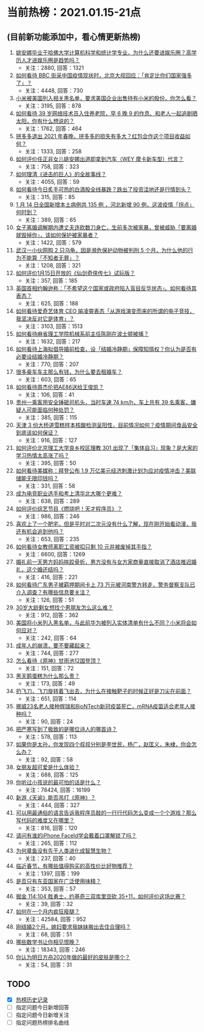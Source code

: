 # 当前热榜：2021.01.15-21点
## (目前新功能添加中，看心情更新热榜)
1. [姚安娜毕业于哈佛大学计算机科学和统计学专业，为什么还要进娱乐圈？高学历人才进娱乐圈是趋势吗？](https://www.zhihu.com/question/439314149)
    * 关注：2880, 回答：1321
2. [如何看待 BBC 街采中国疫情现状时，北京大叔回应：「肯定比你们国家强多了」？](https://www.zhihu.com/question/438984904)
    * 关注：4448, 回答：730
3. [小米被美国列入相关黑名单，要求美国企业出售持有小米的股份，你怎么看？](https://www.zhihu.com/question/439439954)
    * 关注：3195, 回答：878
4. [如何看待 39 岁网络技术员入住养老院，早 6 晚 9 的作息、和老人一起追剧晒太阳，你有什么想说的？](https://www.zhihu.com/question/439397557)
    * 关注：1762, 回答：464
5. [拼多多退出 2021 年春晚，拼多多的损失有多大？红包合作这个项目收益如何？](https://www.zhihu.com/question/439503211)
    * 关注：1333, 回答：258
6. [如何评价任正非女儿姚安娜出道即拿到汽车（WEY 摩卡新车型）代言？](https://www.zhihu.com/question/439469111)
    * 关注：758, 回答：323
7. [如何理清《进击的巨人》的全故事线？](https://www.zhihu.com/question/58237145)
    * 关注：4055, 回答：59
8. [如何看待今日炙手可热的白酒股全线暴跌？跌出了投资洼地还是行情到头？](https://www.zhihu.com/question/439358747)
    * 关注：315, 回答：85
9. [1 月 14 日全国新增本土病例共 135 例 ，河北新增 90 例，这波疫情「拐点」何时到？](https://www.zhihu.com/question/439442565)
    * 关注：389, 回答：65
10. [女子离婚调解期内遭丈夫连砍数刀身亡，生前多次被家暴，曾被威胁「要离婚就毁掉你」，该如何保护被家暴者？](https://www.zhihu.com/question/439418990)
    * 关注：1422, 回答：579
11. [武汉一小伙网购 2 只乌龟，因是濒危保护动物被判刑 5 个月，为什么他的行为不能算「不知者无罪」？](https://www.zhihu.com/question/439263149)
    * 关注：1208, 回答：321
12. [如何评价1月15日开放的《仙剑奇侠传七》试玩版？](https://www.zhihu.com/question/439476940)
    * 关注：357, 回答：185
13. [英国首相约翰逊称：「不希望这个国家或政府陷入盲目反华状态」。如何看待其表态？](https://www.zhihu.com/question/439364483)
    * 关注：625, 回答：188
14. [如何看待爱奇艺体育 CEO 喻凌霄表态「从游戏演变而来的所谓的电子竞技，我坚决反对它是体育」？](https://www.zhihu.com/question/439196241)
    * 关注：3103, 回答：1513
15. [如何看待麻省理工学院机械系前主任陈刚在波士顿被捕？](https://www.zhihu.com/question/439451761)
    * 关注：1632, 回答：217
16. [如何看待上海拟倡导婚前检查，设「结婚冷静期」保障知情权？你认为是否有必要设结婚冷静期？](https://www.zhihu.com/question/439421476)
    * 关注：770, 回答：207
17. [很多豪车车主那么有钱，为什么要去租婚车？](https://www.zhihu.com/question/63011130)
    * 关注：603, 回答：65
18. [如何看待周杰伦把AE86送给王俊凯？](https://www.zhihu.com/question/439424356)
    * 关注：106, 回答：41
19. [贵州一乘客用安全锤砸司机头，当时车速 74 km/h，车上共有 39 名乘客，嫌疑人可能面临何种处罚？](https://www.zhihu.com/question/439169661)
    * 关注：385, 回答：115
20. [天津 3 份大桥道雪糕样本核酸检测呈阳性，目前情况如何？疫情期间食品安全到底该如何保证？](https://www.zhihu.com/question/439374370)
    * 关注：916, 回答：127
21. [如何评价北京理工大学良乡校区理教 301 出现了「集体自习」现象？是大家的学习热情太高涨了吗？](https://www.zhihu.com/question/437831315)
    * 关注：395, 回答：50
22. [如何看待美媒称：拜登公布 1.9 万亿美元经济刺激计划为应对疫情冲击？美联储能无限印钱吗？](https://www.zhihu.com/question/439472082)
    * 关注：331, 回答：58
23. [成为电竞职业选手和考上清华北大哪个更难？](https://www.zhihu.com/question/439301709)
    * 关注：638, 回答：289
24. [如何评价综艺节目《燃烧吧！天才程序员》？](https://www.zhihu.com/question/439009052)
    * 关注：986, 回答：246
25. [喜欢上了一个肥宅，但是平时对二次元没有什么了解，现在刚开始看动漫，我还有机会追到他吗？](https://www.zhihu.com/question/439142520)
    * 关注：653, 回答：235
26. [如何看待女教师离职工资被扣只剩 10 元并被废掉其手指？](https://www.zhihu.com/question/439237387)
    * 关注：6600, 回答：1269
27. [婚礼前一天男方妈妈摔跤骨折，男方没有与女方家商量直接取消了酒店推迟婚礼，这个婚还结吗？](https://www.zhihu.com/question/438777202)
    * 关注：416, 回答：221
28. [如何看待广东男子被羁押期间卡上 73 万元被河南警方转走，警务督察支队已介入调查？有哪些信息要关注？](https://www.zhihu.com/question/439510527)
    * 关注：126, 回答：51
29. [30岁大龄剩女想找个男朋友怎么这么难？](https://www.zhihu.com/question/431089812)
    * 关注：912, 回答：362
30. [美国将小米列入黑名单，与此前华为被列入实体清单有什么不同？小米将会如何应对？](https://www.zhihu.com/question/439459460)
    * 关注：242, 回答：64
31. [成年人的崩溃，要不要藏起来？](https://www.zhihu.com/question/439393760)
    * 关注：744, 回答：277
32. [怎么看待《原神》甘雨池12国登顶？](https://www.zhihu.com/question/439280226)
    * 关注：151, 回答：72
33. [黑天鹅蛋糕为什么那么贵？](https://www.zhihu.com/question/22916879)
    * 关注：173, 回答：49
34. [扔飞刀，飞刀旋转着飞出去，为什么在接触靶子的时候正好是刀尖在前面？](https://www.zhihu.com/question/439061594)
    * 关注：651, 回答：114
35. [挪威23名老人接种辉瑞和BioNTech新冠疫苗死亡，mRNA疫苗适合老年人接种吗？](https://www.zhihu.com/question/439452016)
    * 关注：90, 回答：24
36. [把严寒写到了极致的是哪位诗人的哪首诗？](https://www.zhihu.com/question/438396885)
    * 关注：578, 回答：113
37. [如果你是太孙，你发现四个叔叔分别是李世民，杨广，赵匡义，朱棣，你会怎么办？](https://www.zhihu.com/question/439002051)
    * 关注：92, 回答：58
38. [女朋友超可爱是什么体验？](https://www.zhihu.com/question/264334522)
    * 关注：688, 回答：125
39. [你听过小孩说的最可怕的话是什么？](https://www.zhihu.com/question/268009004)
    * 关注：78424, 回答：16199
40. [新游《天谕》能否吊打《原神》？](https://www.zhihu.com/question/438349307)
    * 关注：444, 回答：327
41. [可以用最通俗的语言告诉我程序员敲的一行行代码怎么变成一个个游戏？那么写代码的难度又在哪里？](https://www.zhihu.com/question/437583022)
    * 关注：816, 回答：120
42. [请问有谁的iPhone FaceId学会戴着口罩解锁了吗？](https://www.zhihu.com/question/368852096)
    * 关注：265, 回答：112
43. [为何章鱼没有先于人类进化成智慧生物？](https://www.zhihu.com/question/413267016)
    * 关注：237, 回答：40
44. [临近春节，有哪些值得购买的高性价比好物推荐？](https://www.zhihu.com/question/438941156)
    * 关注：1397, 回答：199
45. [是否只有东亚国家在广泛使用味精？](https://www.zhihu.com/question/20787007)
    * 关注：353, 回答：57
46. [掘金 114:104 胜勇士，约基奇三双库里空砍 35+11，如何评价这场比赛？](https://www.zhihu.com/question/439456364)
    * 关注：39, 回答：32
47. [如何在一个月内疯狂瘦腿？](https://www.zhihu.com/question/320287107)
    * 关注：42584, 回答：952
48. [刚结婚2个月，媳妇要求我妹妹搬出去住合理吗？](https://www.zhihu.com/question/439415539)
    * 关注：68, 回答：51
49. [哪些数学书让你相见恨晚？](https://www.zhihu.com/question/366915371)
    * 关注：18343, 回答：246
50. [你认为明日方舟2020年做的最好的皮肤是哪个？](https://www.zhihu.com/question/438833620)
    * 关注：54, 回答：31
## TODO
* [x] [热榜历史记录](hot_history/AllHot.md)
* [ ] 指定问题今日新增回答
* [ ] 指定问题今日新增关注
* [ ] 指定问题热榜排名曲线
